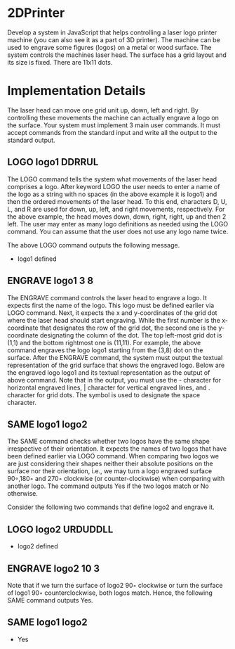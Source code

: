 # 2DPrinter 
Develop a system in JavaScript that helps controlling a laser logo printer machine (you can also see it as a part of 3D printer). The machine can be used to engrave some figures (logos) on a metal or wood surface. The system controls the machines laser head. The surface has a grid layout and its size is fixed. There are 11x11 dots.

# Implementation Details
The laser head can move one grid unit up, down, left and right. By controlling these movements the machine can actually engrave a logo on the surface.
Your system must implement 3 main user commands. It must accept commands from the standard input and write all the output to the standard
output.

## LOGO logo1 DDRRUL

The LOGO command tells the system what movements of the laser head comprises a logo. After keyword LOGO the user needs to enter a name of the logo as a string with no spaces (in the above example it is logo1) and then the ordered movements of the laser head. To this end, characters D, U, L, and R are used for down, up, left, and right movements, respectively. For the above example, the head moves down, down, right, right, up and then 2 left. The user may enter as many logo definitions as needed using the LOGO command. You can assume that the user does not use any logo name twice.

The above LOGO command outputs the following message.
- logo1 defined

## ENGRAVE logo1 3 8
The ENGRAVE command controls the laser head to engrave a logo. It expects first the name of the logo. This logo must be defined earlier via LOGO command. Next, it expects the x and y-coordinates of the grid dot where the laser head should start engraving. While the first number is the x-coordinate that designates the row of the grid dot, the second one is the y-coordinate designating the column of the dot. The top left-most grid dot is (1,1) and the bottom rightmost one is (11,11). For example, the above command engraves the logo logo1 starting from the (3,8) dot on the surface. After the ENGRAVE command, the system must output the textual representation of the grid surface that shows the engraved logo. Below are the engraved logo logo1 and its textual representation as the output of above command. Note that in the output, you must use the - character for horizontal engraved lines, | character for vertical engraved lines, and . character for grid dots. The symbol is used to designate the space character.

## SAME logo1 logo2
The SAME command checks whether two logos have the same shape irrespective of their orientation. It expects the names of two logos that have
been defined earlier via LOGO command. When comparing two logos we are just considering their shapes neither their absolute positions on the surface nor their orientation, i.e., we may turn a logo engraved surface 90◦,180◦ and 270◦ clockwise (or counter-clockwise) when comparing with another logo. The command outputs Yes if the two logos match or No otherwise.

Consider the following two commands that define logo2 and engrave it.

## LOGO logo2 URDUDDLL
- logo2 defined
## ENGRAVE logo2 10 3

Note that if we turn the surface of logo2 90◦ clockwise or turn the surface of logo1 90◦ counterclockwise, both logos match. Hence, the following SAME command outputs Yes.
## SAME logo1 logo2
- Yes
